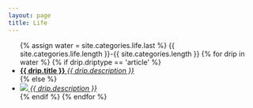 ```yaml
---
layout: page
title: Life
---
```

<div class="lifefall">
    <ul id="lifecontent">
    {% assign water = site.categories.life.last %}
	{{ site.categories.life.length  }}-{{ site.categories.length  }}
    {% for drip in water %}
	{% if drip.driptype == 'article' %}
        	<li class="article post" >
                	<a href="{{ drip.url }}" class="link">
			    <span class="text">
				<strong>{{ drip.title }}</strong>
				<em>{{ drip.description }}</em>
			    </span>
			</a>
            	</li>
	{% else %}
		<li class="photo post">
			<a href="{{ drip.url }}" class="link">
			    <span class="img">
				<img src="/images/life/{{ drip.type.image }}">
				<span class="arr"><span></span></span>
				<span class="text">
				    <em>{{ drip.description  }}</em>
				</span>
			    </span>
			</a>
		</li>    
	{% endif %}
    {% endfor %}
    </ul>
</div>
<script type="text/javascript">

	YONZEO.includeScript('/js/jquery.masonry.min.js',function(){});
	$(document).ready(function(){
   	    $('#lifecontent').masonry({
    		itemSelector : '.post',
    		columnWidth : 251
  	    });
	});
</script>
